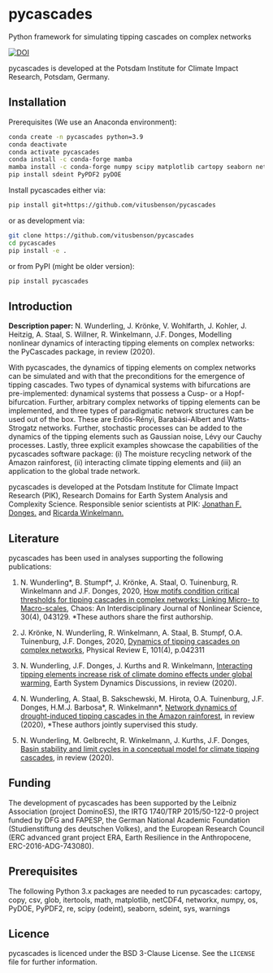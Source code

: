 # pycascades
Python framework for simulating tipping cascades on complex networks

[![DOI](https://zenodo.org/badge/135442008.svg)](https://zenodo.org/badge/latestdoi/135442008)

pycascades is developed at the Potsdam Institute for Climate Impact Research, Potsdam, Germany.

## Installation

Prerequisites (We use an Anaconda environment):

```bash
conda create -n pycascades python=3.9
conda deactivate
conda activate pycascades
conda install -c conda-forge mamba
mamba install -c conda-forge numpy scipy matplotlib cartopy seaborn netCDF4 networkx ipykernel
pip install sdeint PyPDF2 pyDOE
```

Install pycascades either via:

```bash
pip install git+https://github.com/vitusbenson/pycascades
```

or as development via:

```bash
git clone https://github.com/vitusbenson/pycascades
cd pycascades
pip install -e .
```

or from PyPI (might be older version):

```bash
pip install pycascades
```

## Introduction

**Description paper:** N. Wunderling, J. Krönke, V. Wohlfarth, J. Kohler, J. Heitzig, A. Staal, S. Willner, R. Winkelmann, J.F. Donges, Modelling nonlinear dynamics of interacting tipping elements on complex networks: the PyCascades package, in review (2020).

With pycascades, the dynamics of tipping elements on complex networks can be simulated and with that the preconditions for the emergence of tipping cascades. Two types of dynamical systems with bifurcations are pre-implemented: dynamical systems that possess a Cusp- or a Hopf-bifurcation. Further, arbitrary complex networks of tipping elements can be implemented, and three types of paradigmatic network structures can be used out of the box. These are Erdös-Rényi, Barabási-Albert and Watts-Strogatz networks. Further, stochastic processes can be added to the dynamics of the tipping elements such as Gaussian noise, Lévy our Cauchy processes. Lastly, three explicit examples showcase the capabilities of the pycascades software package: (i) The moisture recycling network of the Amazon rainforest, (ii) interacting climate tipping elements and (iii) an application to the global trade network.

pycascades is developed at the Potsdam Institute for Climate Impact Research (PIK), Research Domains for Earth System Analysis and Complexity Science. Responsible senior scientists at PIK: [Jonathan F. Donges.](https://www.pik-potsdam.de/members/donges) and [Ricarda Winkelmann.](https://www.pik-potsdam.de/members/winkelmann) 

## Literature

pycascades has been used in analyses supporting the following publications:

1) N. Wunderling*, B. Stumpf*, J. Krönke, A. Staal, O. Tuinenburg, R. Winkelmann and J.F. Donges, 2020, [How motifs condition critical thresholds for tipping cascades in complex networks: Linking Micro- to Macro-scales](https://aip.scitation.org/doi/10.1063/1.5142827), Chaos: An Interdisciplinary Journal of Nonlinear Science, 30(4), 043129. *These authors share the first authorship.

2) J. Krönke, N. Wunderling, R. Winkelmann, A. Staal, B. Stumpf, O.A. Tuinenburg, J.F. Donges, 2020, [Dynamics of tipping cascades on complex networks](https://journals.aps.org/pre/abstract/10.1103/PhysRevE.101.042311), Physical Review E, 101(4), p.042311

3) N. Wunderling, J.F. Donges, J. Kurths and R. Winkelmann, [Interacting tipping elements increase risk of climate domino effects under global warming](https://esd.copernicus.org/preprints/esd-2020-18/), Earth System Dynamics Discussions, in review (2020).

4) N. Wunderling, A. Staal, B. Sakschewski, M. Hirota, O.A. Tuinenburg, J.F. Donges, H.M.J. Barbosa*, R. Winkelmann*, [Network dynamics of drought-induced tipping cascades in the Amazon rainforest](https://assets.researchsquare.com/files/rs-71039/v1/Manuscript.pdf), in review (2020), *These authors jointly supervised this study.

5) N. Wunderling, M. Gelbrecht, R. Winkelmann, J. Kurths, J.F. Donges, [Basin stability and limit cycles in a conceptual model for climate tipping cascades](https://arxiv.org/abs/2009.09902), in review (2020).

## Funding

The development of pycascades has been supported by the Leibniz Association (project DominoES), the IRTG 1740/TRP 2015/50-122-0 project funded by DFG and FAPESP, the German National Academic Foundation (Studienstiftung des deutschen Volkes), and the European Research Council (ERC advanced grant project ERA, Earth Resilience in the Anthropocene, ERC-2016-ADG-743080).

## Prerequisites

The following Python 3.x packages are needed to run pycascades:
cartopy, copy, csv, glob, itertools, math, matplotlib, netCDF4, networkx, numpy, os, PyDOE, PyPDF2, re, scipy (odeint), seaborn, sdeint, sys, warnings


## Licence

pycascades is licenced under the BSD 3-Clause License.
See the `LICENSE` file for further information. 
